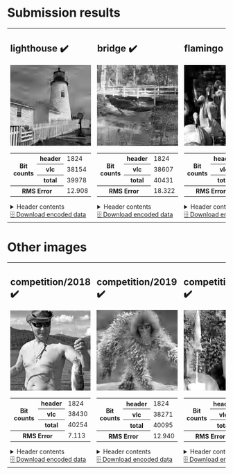 <h1>Submission results</h1>

<table>
<tr>
<td>
<h2>lighthouse ✔️</h2>
<img src="./lighthouse.svg?raw=true" alt="lighthouse (output)">
<table>
<tr><th rowspan='3' scope='row'>Bit counts</th><th scope='row'>header</th><td>1824</td></tr>
<tr><th scope='row'>vlc</th><td>38154</td></tr>
<tr><th scope='row'>total</th><td>39978</td></tr>
<tr><th colspan='2' scope='row'>RMS Error</th><td>12.908</td></tr>
</table>
<details><summary>Header contents</summary><pre>
(HuffmanTable(bits=array([ 0,  2,  1,  1,  3,  6,  8,  7,  9,  8, 10,  5,  5,  2, 95,  0]), huffval=array([  1, 240,   2,  17,  18,  33,  49,   3,  65,  81,  97, 113, 145,
        34,  50, 129, 161, 177, 193, 209, 225,   4,  19,  66,  82, 114,
       130, 241,  35,  51,  98, 146, 162, 178, 194, 210, 242,   5,   6,
        20,  21,  52,  67,  83, 226,   0,  22,  68,  84,  99, 100, 115,
       131, 147, 227,  36,  37,  53, 179, 195, 116, 117, 164, 211, 243,
         7,   8,   9,  10,  23,  24,  25,  26,  38,  39,  40,  41,  42,
        54,  55,  56,  57,  58,  69,  70,  71,  72,  73,  74,  85,  86,
        87,  88,  89,  90, 101, 102, 103, 104, 105, 106, 118, 119, 120,
       121, 122, 132, 133, 134, 135, 136, 137, 138, 148, 149, 150, 151,
       152, 153, 154, 163, 165, 166, 167, 168, 169, 170, 180, 181, 182,
       183, 184, 185, 186, 196, 197, 198, 199, 200, 201, 202, 212, 213,
       214, 215, 216, 217, 218, 228, 229, 230, 231, 232, 233, 234, 244,
       245, 246, 247, 248, 249, 250])), array([[ 1.539 ,  1.227 ,  1.049 ,  1.373 ,  1.018 ,  0.827 ,  1.713 ,
         1.    ],
       [ 1.908 ,  1.454 ,  1.145 ,  1.003 ,  0.894 ,  0.82  ,  1.8545,
        15.77  ],
       [ 6.508 ,  4.363 ,  2.898 ,  2.365 ,  1.983 ,  1.171 ,  1.591 ,
        15.77  ]], dtype=float16), 6.434)
</pre></details>
<a href="./lighthouse.pkl?raw=true" download>🗄️ Download encoded data</a>
</td>
<td>
<h2>bridge ✔️</h2>
<img src="./bridge.svg?raw=true" alt="bridge (output)">
<table>
<tr><th rowspan='3' scope='row'>Bit counts</th><th scope='row'>header</th><td>1824</td></tr>
<tr><th scope='row'>vlc</th><td>38607</td></tr>
<tr><th scope='row'>total</th><td>40431</td></tr>
<tr><th colspan='2' scope='row'>RMS Error</th><td>18.322</td></tr>
</table>
<details><summary>Header contents</summary><pre>
(HuffmanTable(bits=array([ 0,  1,  1,  4,  5,  9,  4,  4,  8,  5, 10, 11,  0,  3, 97,  0]), huffval=array([240,   1,   2,  17,  33,  49,  18,  65,  81,  97, 113,   3,  34,
       129, 145, 161, 177, 193, 209, 241,  19,  50,  66, 225,   4,  82,
        98, 114,   5,  35,  67, 130, 146, 178, 194, 242,   6,  20,  51,
       162, 210,   0,   7,   8,  21,  36,  37,  83, 115, 131, 226,  38,
        52,  53, 100, 116, 147, 148, 163, 179, 195, 243,   9,  10,  22,
        23,  24,  25,  26,  39,  40,  41,  42,  54,  55,  56,  57,  58,
        68,  69,  70,  71,  72,  73,  74,  84,  85,  86,  87,  88,  89,
        90,  99, 101, 102, 103, 104, 105, 106, 117, 118, 119, 120, 121,
       122, 132, 133, 134, 135, 136, 137, 138, 149, 150, 151, 152, 153,
       154, 164, 165, 166, 167, 168, 169, 170, 180, 181, 182, 183, 184,
       185, 186, 196, 197, 198, 199, 200, 201, 202, 211, 212, 213, 214,
       215, 216, 217, 218, 227, 228, 229, 230, 231, 232, 233, 234, 244,
       245, 246, 247, 248, 249, 250])), array([[ 4.42 ,  3.068,  2.592,  2.502,  2.088,  2.281,  1.661,  1.   ],
       [ 3.746,  2.441,  2.035,  1.78 ,  1.337,  1.298,  2.457, 30.12 ],
       [ 9.52 ,  5.375,  3.994,  3.607,  3.365,  2.844,  3.77 , 30.12 ]],
      dtype=float16), 3.527)
</pre></details>
<a href="./bridge.pkl?raw=true" download>🗄️ Download encoded data</a>
</td>
<td>
<h2>flamingo ✔️</h2>
<img src="./flamingo.svg?raw=true" alt="flamingo (output)">
<table>
<tr><th rowspan='3' scope='row'>Bit counts</th><th scope='row'>header</th><td>1824</td></tr>
<tr><th scope='row'>vlc</th><td>38263</td></tr>
<tr><th scope='row'>total</th><td>40087</td></tr>
<tr><th colspan='2' scope='row'>RMS Error</th><td>15.320</td></tr>
</table>
<details><summary>Header contents</summary><pre>
(HuffmanTable(bits=array([ 0,  1,  1,  3,  5, 10,  8,  9,  6,  7,  6, 11,  3,  0, 91,  1]), huffval=array([240,   1,   2,  17,  33,   3,  18,  49,  65,  81,   4,  19,  34,
        50,  97, 113, 129, 145, 161, 177,   5,  66,  82,  98, 193, 209,
       225, 241,  20,  35,  51, 114, 130, 146, 162, 178, 194,   6,  67,
        83, 210, 226, 242,  21,  36,  52, 115, 131, 147, 179,   0,  22,
        37,  53,  99, 163,   7,   8,  23,  68,  84, 100, 101, 116, 132,
       195, 227, 149, 211, 243,   9,  10,  24,  25,  26,  38,  39,  40,
        41,  42,  54,  55,  56,  57,  58,  69,  70,  71,  72,  73,  74,
        85,  86,  87,  88,  89,  90, 102, 103, 104, 105, 106, 117, 118,
       119, 120, 121, 122, 133, 134, 135, 136, 137, 138, 148, 150, 151,
       152, 153, 154, 164, 165, 166, 167, 168, 169, 170, 180, 181, 182,
       183, 184, 185, 186, 196, 197, 198, 199, 200, 201, 202, 212, 213,
       214, 215, 216, 217, 218, 228, 229, 230, 231, 232, 233, 234, 244,
       245, 246, 247, 248, 249, 250])), array([[ 5.5  ,  3.346,  2.252,  1.504,  1.629,  2.018,  6.453,  1.   ],
       [ 7.37 ,  4.656,  3.121,  2.361,  2.021,  1.235,  2.197, 47.72 ],
       [15.03 ,  9.086,  5.492,  3.654,  2.58 ,  1.768,  4.77 , 47.72 ]],
      dtype=float16), 2.674)
</pre></details>
<a href="./flamingo.pkl?raw=true" download>🗄️ Download encoded data</a>
</td>
</tr>
</table>
<h1>Other images</h1>

<table>
<tr>
<td>
<h2>competition/2018 ✔️</h2>
<img src="./competition/2018.svg?raw=true" alt="competition/2018 (output)">
<table>
<tr><th rowspan='3' scope='row'>Bit counts</th><th scope='row'>header</th><td>1824</td></tr>
<tr><th scope='row'>vlc</th><td>38430</td></tr>
<tr><th scope='row'>total</th><td>40254</td></tr>
<tr><th colspan='2' scope='row'>RMS Error</th><td>7.113</td></tr>
</table>
<details><summary>Header contents</summary><pre>
(HuffmanTable(bits=array([ 0,  2,  0,  2,  5,  7,  8,  4,  8,  7,  6,  8,  7,  1, 97,  0]), huffval=array([  1, 240,   2,  17,   3,  33,  49,  65,  81,   4,  18,  97, 113,
       129, 145, 209,   5,  34,  50, 161, 177, 193, 225, 241,  19,  66,
        82, 114,   6,  20,  35,  51,  98, 130, 146, 178,  36,  83, 162,
       194, 210, 226, 242,   0,   8,  21,  67,  99, 115,   7,   9,  22,
        52,  68,  69, 163, 179,  23, 116, 131, 147, 195, 211, 243,  10,
        24,  25,  26,  37,  38,  39,  40,  41,  42,  53,  54,  55,  56,
        57,  58,  70,  71,  72,  73,  74,  84,  85,  86,  87,  88,  89,
        90, 100, 101, 102, 103, 104, 105, 106, 117, 118, 119, 120, 121,
       122, 132, 133, 134, 135, 136, 137, 138, 148, 149, 150, 151, 152,
       153, 154, 164, 165, 166, 167, 168, 169, 170, 180, 181, 182, 183,
       184, 185, 186, 196, 197, 198, 199, 200, 201, 202, 212, 213, 214,
       215, 216, 217, 218, 227, 228, 229, 230, 231, 232, 233, 234, 244,
       245, 246, 247, 248, 249, 250])), array([[ 8.   ,  4.207,  3.07 ,  2.162,  1.805,  1.696,  1.236,  1.   ],
       [ 9.37 ,  4.926,  2.996,  2.27 ,  1.949,  1.305,  1.896, 41.22 ],
       [28.62 ,  8.586,  5.66 ,  4.29 ,  2.994,  2.385,  3.123, 41.22 ]],
      dtype=float16), 1.13)
</pre></details>
<a href="./competition/2018.pkl?raw=true" download>🗄️ Download encoded data</a>
</td>
<td>
<h2>competition/2019 ✔️</h2>
<img src="./competition/2019.svg?raw=true" alt="competition/2019 (output)">
<table>
<tr><th rowspan='3' scope='row'>Bit counts</th><th scope='row'>header</th><td>1824</td></tr>
<tr><th scope='row'>vlc</th><td>38271</td></tr>
<tr><th scope='row'>total</th><td>40095</td></tr>
<tr><th colspan='2' scope='row'>RMS Error</th><td>12.940</td></tr>
</table>
<details><summary>Header contents</summary><pre>
(HuffmanTable(bits=array([ 0,  1,  2,  2,  5,  9,  3,  5,  9,  7, 12,  7,  0,  3, 97,  0]), huffval=array([240,   1,  17,   2,  33,  18,  49,  65,  81,  97,   3, 113, 129,
       145, 161, 177, 193, 209, 225,  34,  50, 241,   4,  19,  66,  82,
        98,   5,  20,  35, 114, 130, 146, 178, 194, 226,  21,  51,  67,
        83, 162, 210, 242,   0,   6,   7,  22,  36,  52,  53,  99, 115,
       131, 147, 163,  23,  37,  38,  54,  68, 179, 227,   8,   9,  10,
        24,  25,  26,  39,  40,  41,  42,  55,  56,  57,  58,  69,  70,
        71,  72,  73,  74,  84,  85,  86,  87,  88,  89,  90, 100, 101,
       102, 103, 104, 105, 106, 116, 117, 118, 119, 120, 121, 122, 132,
       133, 134, 135, 136, 137, 138, 148, 149, 150, 151, 152, 153, 154,
       164, 165, 166, 167, 168, 169, 170, 180, 181, 182, 183, 184, 185,
       186, 195, 196, 197, 198, 199, 200, 201, 202, 211, 212, 213, 214,
       215, 216, 217, 218, 228, 229, 230, 231, 232, 233, 234, 243, 244,
       245, 246, 247, 248, 249, 250])), array([[ 2.818 ,  1.917 ,  1.6   ,  1.49  ,  0.9575,  1.14  ,  1.153 ,
         1.    ],
       [ 2.61  ,  1.759 ,  1.516 ,  1.535 ,  1.088 ,  1.578 ,  1.051 ,
        18.23  ],
       [ 5.566 ,  3.156 ,  2.11  ,  2.379 ,  1.783 ,  0.994 ,  1.7   ,
        18.23  ]], dtype=float16), 4.906)
</pre></details>
<a href="./competition/2019.pkl?raw=true" download>🗄️ Download encoded data</a>
</td>
<td>
<h2>competition/2020 ✔️</h2>
<img src="./competition/2020.svg?raw=true" alt="competition/2020 (output)">
<table>
<tr><th rowspan='3' scope='row'>Bit counts</th><th scope='row'>header</th><td>1824</td></tr>
<tr><th scope='row'>vlc</th><td>38612</td></tr>
<tr><th scope='row'>total</th><td>40436</td></tr>
<tr><th colspan='2' scope='row'>RMS Error</th><td>29.121</td></tr>
</table>
<details><summary>Header contents</summary><pre>
(HuffmanTable(bits=array([ 0,  1,  1,  3,  5, 12,  4,  7, 10,  6,  7, 14,  0,  3, 89,  0]), huffval=array([240,   1,   2,  17,  33,  18,  34,  49,  65,  81,   3,  50,  66,
        97, 113, 129, 145, 161, 177, 193, 225, 241,  19,  82,  98, 209,
         4,  35,  51, 114, 130, 146, 162,  20,  52,  67,  83,  99, 178,
       194, 210, 226, 242,   5,  21,  36,  68, 115, 131,   0,  22,  37,
       147, 163, 179, 195,   6,  39,  53,  54,  69,  84, 100, 116, 132,
       148, 196, 211, 212, 243,   7,   8,   9,  10,  23,  24,  25,  26,
        38,  40,  41,  42,  55,  56,  57,  58,  70,  71,  72,  73,  74,
        85,  86,  87,  88,  89,  90, 101, 102, 103, 104, 105, 106, 117,
       118, 119, 120, 121, 122, 133, 134, 135, 136, 137, 138, 149, 150,
       151, 152, 153, 154, 164, 165, 166, 167, 168, 169, 170, 180, 181,
       182, 183, 184, 185, 186, 197, 198, 199, 200, 201, 202, 213, 214,
       215, 216, 217, 218, 227, 228, 229, 230, 231, 232, 233, 234, 244,
       245, 246, 247, 248, 249, 250])), array([[ 2.18 ,  1.38 ,  1.256,  1.254,  1.036,  1.06 ,  6.67 ,  1.   ],
       [ 2.43 ,  1.591,  1.384,  1.357,  1.234,  1.006,  2.47 , 25.98 ],
       [ 5.37 ,  2.36 ,  1.667,  1.973,  2.428,  1.574,  5.688, 25.98 ]],
      dtype=float16), 11.05)
</pre></details>
<a href="./competition/2020.pkl?raw=true" download>🗄️ Download encoded data</a>
</td>
<td>
<h2>competition/2021 ✔️</h2>
<img src="./competition/2021.svg?raw=true" alt="competition/2021 (output)">
<table>
<tr><th rowspan='3' scope='row'>Bit counts</th><th scope='row'>header</th><td>1824</td></tr>
<tr><th scope='row'>vlc</th><td>38317</td></tr>
<tr><th scope='row'>total</th><td>40141</td></tr>
<tr><th colspan='2' scope='row'>RMS Error</th><td>13.197</td></tr>
</table>
<details><summary>Header contents</summary><pre>
(HuffmanTable(bits=array([ 0,  1,  2,  2,  5,  5, 11,  6,  8,  7,  4, 16,  0,  0, 95,  0]), huffval=array([240,   1,  17,   2,  33,   3,  18,  49,  65,  81,  34,  97, 113,
       129, 145,   4,  19,  50,  66,  82, 161, 177, 193, 209, 225, 241,
        35,  98, 114, 130, 162, 178,   5,  20,  51,  67, 146, 194, 210,
       242,  21,  36,  83,  99, 115, 131, 226,   0,  53, 163, 211,   6,
        22,  24,  37,  52,  68,  69,  84, 100, 116, 147, 164, 179, 180,
       212, 243,   7,   8,   9,  10,  23,  25,  26,  38,  39,  40,  41,
        42,  54,  55,  56,  57,  58,  70,  71,  72,  73,  74,  85,  86,
        87,  88,  89,  90, 101, 102, 103, 104, 105, 106, 117, 118, 119,
       120, 121, 122, 132, 133, 134, 135, 136, 137, 138, 148, 149, 150,
       151, 152, 153, 154, 165, 166, 167, 168, 169, 170, 181, 182, 183,
       184, 185, 186, 195, 196, 197, 198, 199, 200, 201, 202, 213, 214,
       215, 216, 217, 218, 227, 228, 229, 230, 231, 232, 233, 234, 244,
       245, 246, 247, 248, 249, 250])), array([[ 2.42 ,  1.622,  1.296,  1.06 ,  0.995,  1.797,  6.152,  1.   ],
       [ 2.803,  1.897,  1.668,  1.482,  1.401,  1.493,  1.146, 20.75 ],
       [ 8.43 ,  4.824,  3.453,  2.791,  1.94 ,  2.465,  2.148, 20.75 ]],
      dtype=float16), 4.793)
</pre></details>
<a href="./competition/2021.pkl?raw=true" download>🗄️ Download encoded data</a>
</td>
<td>
<h2>competition/2022 ✔️</h2>
<img src="./competition/2022.svg?raw=true" alt="competition/2022 (output)">
<table>
<tr><th rowspan='3' scope='row'>Bit counts</th><th scope='row'>header</th><td>1824</td></tr>
<tr><th scope='row'>vlc</th><td>38135</td></tr>
<tr><th scope='row'>total</th><td>39959</td></tr>
<tr><th colspan='2' scope='row'>RMS Error</th><td>11.281</td></tr>
</table>
<details><summary>Header contents</summary><pre>
(HuffmanTable(bits=array([ 0,  2,  0,  2,  3,  9, 10,  7, 10,  7,  6, 10,  5,  0, 91,  0]), huffval=array([  1, 240,   2,  17,  18,  33,  49,   3,  34,  65,  81,  97, 113,
       129, 161, 177,   4,  19,  50,  66,  82, 145, 193, 209, 225, 241,
        35,  98, 114, 130, 146, 162, 242,   5,   6,  20,  51,  67,  83,
       178, 194, 210, 226,  21,  36,  52,  99, 131, 147, 163,   0,   7,
        37, 115, 195, 211,   8,  22,  23,  38,  53,  85, 100, 116, 179,
       227,  69, 164, 212, 228, 243,   9,  10,  24,  25,  26,  39,  40,
        41,  42,  54,  55,  56,  57,  58,  68,  70,  71,  72,  73,  74,
        84,  86,  87,  88,  89,  90, 101, 102, 103, 104, 105, 106, 117,
       118, 119, 120, 121, 122, 132, 133, 134, 135, 136, 137, 138, 148,
       149, 150, 151, 152, 153, 154, 165, 166, 167, 168, 169, 170, 180,
       181, 182, 183, 184, 185, 186, 196, 197, 198, 199, 200, 201, 202,
       213, 214, 215, 216, 217, 218, 229, 230, 231, 232, 233, 234, 244,
       245, 246, 247, 248, 249, 250])), array([[ 2.818 ,  2.082 ,  1.811 ,  1.267 ,  0.9   ,  1.1   ,  1.394 ,
         1.    ],
       [ 3.06  ,  2.363 ,  1.779 ,  1.343 ,  1.175 ,  0.9253,  1.466 ,
        24.61  ],
       [ 6.035 ,  3.734 ,  2.822 ,  2.367 ,  1.9375,  1.4   ,  1.544 ,
        24.61  ]], dtype=float16), 4.605)
</pre></details>
<a href="./competition/2022.pkl?raw=true" download>🗄️ Download encoded data</a>
</td>
</tr>
</table>
